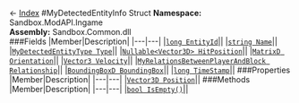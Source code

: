 ← [Index](index.md)
#MyDetectedEntityInfo Struct
**Namespace:** Sandbox.ModAPI.Ingame  
**Assembly:** Sandbox.Common.dll  
###Fields
|Member|Description|
|---|---|
|[`long EntityId`](Sandbox.ModAPI.Ingame.EntityId.md)||
|[`string Name`](Sandbox.ModAPI.Ingame.Name.md)||
|[`MyDetectedEntityType Type`](Sandbox.ModAPI.Ingame.Type.md)||
|[`Nullable<Vector3D> HitPosition`](Sandbox.ModAPI.Ingame.HitPosition.md)||
|[`MatrixD Orientation`](Sandbox.ModAPI.Ingame.Orientation.md)||
|[`Vector3 Velocity`](Sandbox.ModAPI.Ingame.Velocity.md)||
|[`MyRelationsBetweenPlayerAndBlock Relationship`](Sandbox.ModAPI.Ingame.Relationship.md)||
|[`BoundingBoxD BoundingBox`](Sandbox.ModAPI.Ingame.BoundingBox.md)||
|[`long TimeStamp`](Sandbox.ModAPI.Ingame.TimeStamp.md)||
###Properties
|Member|Description|
|---|---|
|[`Vector3D Position`](Sandbox.ModAPI.Ingame.Position.md)||
###Methods
|Member|Description|
|---|---|
|[`bool IsEmpty()`](Sandbox.ModAPI.Ingame.IsEmpty.md)||
